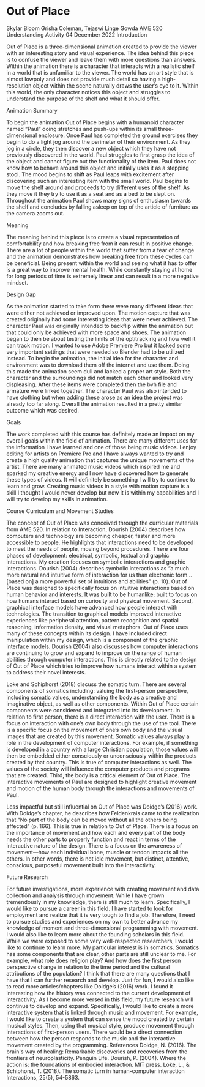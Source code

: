 # Out of Place
Skylar Bloom
Grisha Coleman, Tejaswi Linge Gowda
AME 520 Understanding Activity
04 December 2022
Introduction
        	<p>Out of Place is a three-dimensional animation created to provide the viewer with an interesting story and visual experience. The idea behind this piece is to confuse the viewer and leave them with more questions than answers. Within the animation there is a character that interacts with a realistic shelf in a world that is unfamiliar to the viewer. The world has an art style that is almost lowpoly and does not provide much detail so having a high-resolution object within the scene naturally draws the user’s eye to it. Within this world, the only character notices this object and struggles to understand the purpose of the shelf and what it should offer.</p>
Animation Summary
        	<p>To begin the animation Out of Place begins with a humanoid character named “Paul” doing stretches and push-ups within its small three-dimensional enclosure. Once Paul has completed the ground exercises they begin to do a light jog around the perimeter of their environment. As they jog in a circle, they then discover a new object which they have not previously discovered in the world. Paul struggles to first grasp the idea of the object and cannot figure out the functionality of the item. Paul does not know how to behave around this object and initially uses it as a stepping stool. The mood begins to shift as Paul leaps with excitement after discovering such an interesting item with the small world. Paul begins to move the shelf around and proceeds to try different uses of the shelf. As they move it they try to use it as a seat and as a bed to be slept on. Throughout the animation Paul shows many signs of enthusiasm towards the shelf and concludes by falling asleep on top of the article of furniture as the camera zooms out.</p>
Meaning
        	<p>The meaning behind this piece is to create a visual representation of comfortability and how breaking free from it can result in positive change. There are a lot of people within the world that suffer from a fear of change and the animation demonstrates how breaking free from these cycles can be beneficial. Being present within the world and seeing what it has to offer is a great way to improve mental health. While constantly staying at home for long periods of time is extremely linear and can result in a more negative mindset.</p>
Design Gap
        	<p>As the animation started to take form there were many different ideas that were either not achieved or improved upon. The motion capture that was created originally had some interesting ideas that were never achieved. The character Paul was originally intended to backflip within the animation but that could only be achieved with more space and shoes. The animation began to then be about testing the limits of the optitrack rig and how well it can track motion. I wanted to use Adobe Premiere Pro but it lacked some very important settings that were needed so Blender had to be utilized instead. To begin the animation, the initial idea for the character and environment was to download them off the internet and use them. Doing this made the animation seem dull and lacked a proper art style. Both the character and the surroundings did not match each other and looked very displeasing. After these items were completed then the bvh file and armature were linked together. The character Paul was also intended to have clothing but when adding these arose as an idea the project was already too far along. Overall the animation resulted in a pretty similar outcome which was desired.</p> 
Goals
        	<p>The work completed with this course has definitely made an impact on my overall goals within the field of animation. There are many different uses for the information I have learned and one of those being music videos. I enjoy editing for artists on Premiere Pro and I have always wanted to try and create a high quality animation that captures the unique movements of the artist. There are many animated music videos which inspired me and sparked my creative energy and I now have discovered how to generate these types of videos. It will definitely be something I will try to continue to learn and grow. Creating music videos in a style with motion capture is a skill I thought I would never develop but now it is within my capabilities and I will try to develop my skills in animation.</p> 
Course Curriculum and Movement Studies
        	<p>The concept of Out of Place was conceived through the curricular materials from AME 520. In relation to Interaction, Dourish (2004) describes how computers and technology are becoming cheaper, faster and more accessible to people. He highlights that interactions need to be developed to meet the needs of people, moving beyond procedures. There are four phases of development: electrical, symbolic, textual and graphic interactions. My creation focuses on symbolic interactions and graphic interactions. Dourish (2004) describes symbolic interactions as “a much more natural and intuitive form of interaction for us than electronic form…[based on] a more powerful set of intuitions and abilities” (p. 10). Out of Place was designed to specifically focus on intuitive interactions based on human behavior and interests. It was built to be humanlike; built to focus on how humans interact based on curiosity and physical movement. Second, graphical interface models have advanced how people interact with technologies. The transition to graphical models improved interactive experiences like peripheral attention, pattern recognition and spatial reasoning, information density, and visual metaphors. Out of Place uses many of these concepts within its design. I have included direct manipulation within my design, which is a component of the graphic interface models. Dourish (2004) also discusses how computer interactions are continuing to grow and expand to improve on the range of human abilities through computer interactions. This is directly related to the design of Out of Place which tries to improve how humans interact within a system to address their novel interests.</p>
        	<p>Loke and Schiphorst (2018) discuss the somatic turn. There are several components of somatics including: valuing the first-person perspective, including somatic values, understanding the body as a creative and imaginative object, as well as other components. Within Out of Place certain components were considered and integrated into its development. In relation to first person, there is a direct interaction with the user. There is a focus on interaction with one’s own body through the use of the tool. There is a specific focus on the movement of one’s own body and the visual images that are created by this movement. Somatic values always play a role in the development of computer interactions. For example, if something is developed in a country with a large Christian population, those values will then be embedded either consciously or unconsciously within the products created by that country. This is true of computer interactions as well. The values of the society will influence the computer products and programs that are created. Third, the body is a critical element of Out of Place. The interactive movements of Paul are designed to highlight creative movement and motion of the human body through the interactions and movements of Paul.</p>
        	<p>Less impactful but still influential on Out of Place was Doidge’s (2016) work. With Doidge’s chapter, he describes how Feldenkrais came to the realization that “No part of the body can be moved without all the others being affected” (p. 166). This is true in relation to Out of Place. There is a focus on the importance of movement and how each and every part of the body needs the other parts to properly function and react in terms of the interactive nature of the design. There is a focus on the awareness of movement—how each individual bone, muscle or tendon impacts all the others. In other words, there is not idle movement, but distinct, attentive, conscious, purposeful movement built into the interactivity.</p>
Future Research
        	<p>For future investigations, more experience with creating movement and data collection and analysis through movement. While I have grown tremendously in my knowledge, there is still much to learn. Specifically, I would like to pursue a career in this field. I have started to look for employment and realize that it is very tough to find a job. Therefore, I need to pursue studies and experiences on my own to better advance my knowledge of moment and three-dimensional programming with movement.
        	I would also like to learn more about the founding scholars in this field. While we were exposed to some very well-respected researchers, I would like to continue to learn more. My particular interest is in somatics. Somatics has some components that are clear, other parts are still unclear to me. For example, what role does religion play? And how does the first person perspective change in relation to the time period and the cultural attributions of the population? I think that there are many questions that I have that I can further research and develop. Just for fun, I would also like to read more articles/chapters like Doidge’s (2016) work. I found it interesting how the history was connected to the current development of interactivity.
        	As I become more versed in this field, my future research will continue to develop and expand. Specifically, I would like to create a more interactive system that is linked through music and movement. For example, I would like to create a system that can sense the mood created by certain musical styles. Then, using that musical style, produce movement through interactions of first-person users. There would be a direct connection between how the person responds to the music and the interactive movement created by the programming.
References
Doidge, N. (2016). The brain's way of healing: Remarkable discoveries and recoveries from the frontiers of neuroplasticity. Penguin Life.
Dourish, P. (2004). Where the action is: the foundations of embodied interaction. MIT press.
Loke, L., & Schiphorst, T. (2018). The somatic turn in human-computer interaction Interactions, 25(5), 54-5863.
